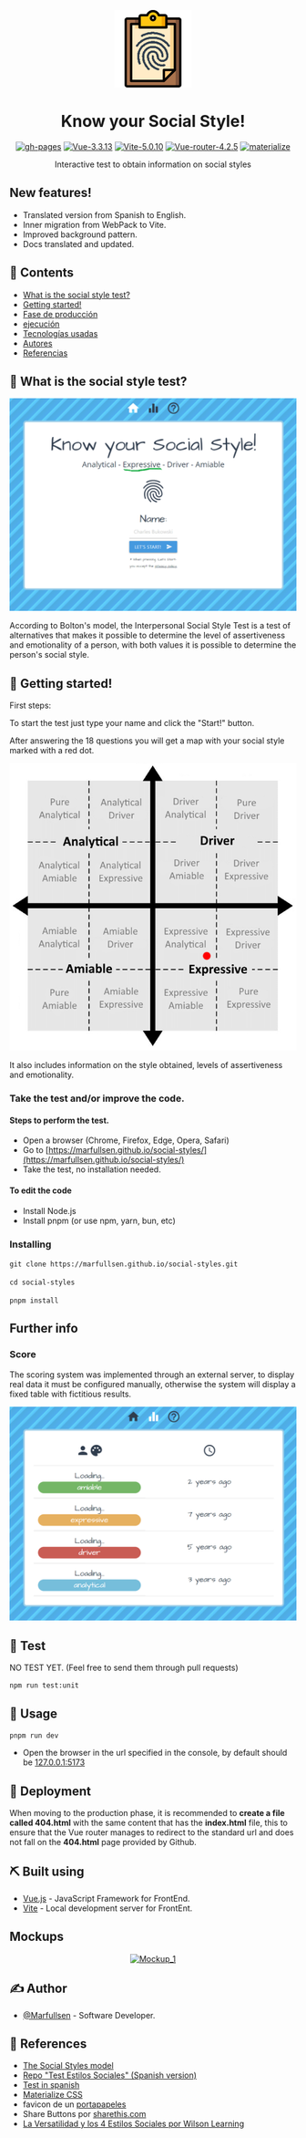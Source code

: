 <p align="center">
  <a href="https://marfullsen.github.io/social-styles/" rel="noopener">
 <img src="./docs/img/social_style.png" alt="app-icon"></a>
</p>

<div align="center">

# Know your Social Style!

[![gh-pages](https://img.shields.io/badge/Available-here!-red.svg)](https://marfullsen.github.io/social-styles/)
[![Vue-3.3.13](https://img.shields.io/badge/Vue-3.3.13-blue.svg "Badge Vue.js")](https://v3.vuejs.org/)
[![Vite-5.0.10](https://img.shields.io/badge/Vite-5.0.10-brightgreen.svg "Badge Vite")](https://vitejs.dev/)
[![Vue-router-4.2.5](https://img.shields.io/badge/Vue--router-4.2.5-yellow.svg "Badge VueRouter")](https://router.vuejs.org/)
[![materialize](https://img.shields.io/badge/materialize-css-ff69b4.svg)](https://materializecss.com/)

</div>

<p align="center">
  Interactive test to obtain information on social styles
</p>

## New features!

- Translated version from Spanish to English.
- Inner migration from WebPack to Vite.
- Improved background pattern.
- Docs translated and updated.

## 📝 Contents

- [What is the social style test?](#about)
- [Getting started!](#getting_started)
- [Fase de producción](#deployment)
- [ejecución](#usage)
- [Tecnologías usadas](#built_using)
- [Autores](#authors)
- [Referencias](#acknowledgement)

## 🧐 What is the social style test? <a name = "about"></a>

<p align="center">
  <a href="https://marfullsen.github.io/social-styles/" rel="noopener">
 <img src="./docs/img/welcome_site.png" alt="Screenshot del test"></a>
</p>

According to Bolton's model, the Interpersonal Social Style Test is a test of alternatives that makes it possible to determine the level of assertiveness and emotionality of a person, with both values it is possible to determine the person's social style.

## 🏁 Getting started! <a name = "getting_started"></a>

First steps:

To start the test just type your name and click the "Start!" button.

After answering the 18 questions you will get a map with your social style marked with a red dot.

<p align="center">
  <a href="https://marfullsen.github.io/social-styles/" rel="noopener">
 <img src="./docs/img/cartesianSocialStyle.png" alt="Cartesian_map_Wilson_Learning"></a>
</p>

It also includes information on the style obtained, levels of assertiveness and emotionality.

### Take the test and/or improve the code.

#### Steps to perform the test.

- Open a browser (Chrome, Firefox, Edge, Opera, Safari)
- Go to [https://marfullsen.github.io/social-styles/](https://marfullsen.github.io/social-styles/)
- Take the test, no installation needed.

#### To edit the code

- Install Node.js
- Install pnpm (or use npm, yarn, bun, etc)

### Installing


```
git clone https://marfullsen.github.io/social-styles.git

cd social-styles

pnpm install

```

## Further info
### Score

The scoring system was implemented through an external server, to display real data it must be configured manually, otherwise the system will display a fixed table with fictitious results.

<p align="center">
  <a href="https://marfullsen.github.io/social-styles/score" rel="noopener">
 <img src="./docs/img/puntajes.png" alt="Score"></a>
</p>

## 🔧 Test <a name = "tests"></a>

NO TEST YET. (Feel free to send them through pull requests)

```
npm run test:unit
```

## 🎈 Usage <a name="usage"></a>

```
pnpm run dev
```

- Open the browser in the url specified in the console, by default should be [127.0.0.1:5173](http://localhost:5173/)

## 🚀 Deployment <a name = "deployment"></a>

When moving to the production phase, it is recommended to **create a file called 404.html** with the same content that has the **index.html** file, this to ensure that the Vue router manages to redirect to the standard url and does not fall on the **404.html** page provided by Github.

## ⛏️ Built using <a name = "built_using"></a>

- [Vue.js](https://vuejs.org/) - JavaScript Framework for FrontEnd.
- [Vite](https://vitejs.dev/) - Local development server for FrontEnt.


## Mockups

<p align="center">
  <a href="https://marfullsen.github.io/social-styles/" rel="noopener">
 <img src="./docs/img/mockup-estilos-sociales.png" alt="Mockup_1"></a>
</p>

## ✍️ Author <a name = "authors"></a>

- [@Marfullsen](https://github.com/Marfullsen) - Software Developer.

## 🎉 References <a name = "acknowledgement"></a>

- [The Social Styles model](https://www.bitesizelearning.co.uk/resources/how-social-styles-can-help-you-to-achieve-your-communication-goals)
- [Repo "Test Estilos Sociales" (Spanish version)](https://github.com/Marfullsen/estilos-sociales)
- [Test in spanish](https://marfullsen.github.io/estilos-sociales/)
- [Materialize CSS](https://materializecss.com/)
- favicon de un [portapapeles](https://www.stockio.com/free-icon/stationery-clipboard)
- Share Buttons por [sharethis.com](https://sharethis.com/)
- [La Versatilidad y los 4 Estilos Sociales por Wilson Learning](https://www.businessupgroup.com/post/la-versatilidad-y-los-4-estilos-sociales)